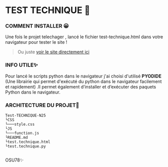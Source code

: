 # TEST TECHNIQUE 👾 

### COMMENT INSTALLER 😀
 Une fois le projet telechager , lancé le fichier test-technique.html dans votre navigateur pour tester le site !
 
 >Ou juste 
[voir le site directement ici](https://nodejs.org/) 


### INFO UTILE✨
 Pour lancé le scripts python dans le navigateur j'ai choisi d'utilisé **PYODIDE** (Une librairie qui permet d'exécuté du python dans le navigateur facilement et rapidement)
 .Il permet également d’installer et d’exécuter des paquets Python dans le navigateur.


### ARCHITECTURE DU PROJET🧩
```
Test-TECHNIQUE-N25
└CSS
└───style.css
└JS  
└───function.js
└README.md
└test.technique.html
└test.technique.py
    
```


OSU78✨

